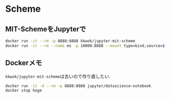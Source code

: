 # Scheme

## MIT-SchemeをJupyterで
```sh
docker run -it --rm -p 8888:8888 kkwok/jupyter-mit-scheme
docker run -it --rm --name ms -p 10000:8888 --mount type=bind,source=$(pwd),destination=/work kkwok/jupyter-mit-scheme jupyter notebook --ip=0.0.0.0 --allow-root --NotebookApp.token=''
```

## Dockerメモ
`kkwok/jupyter-mit-scheme`は古いので作り直したい.

```sh
docker run -it -d --rm -p 8888:8888 jupyter/datascience-notebook
docker stop hoge
```
